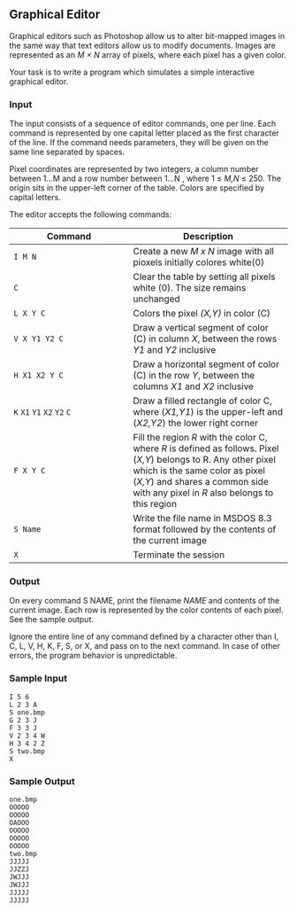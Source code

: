 
## Graphical Editor

Graphical editors such as Photoshop allow us to alter bit-mapped images in the same
way that text editors allow us to modify documents. Images are represented as an *M × N*
array of pixels, where each pixel has a given color.

Your task is to write a program which simulates a simple interactive graphical editor.

### Input
The input consists of a sequence of editor commands, one per line. Each command is
represented by one capital letter placed as the first character of the line. If the command
needs parameters, they will be given on the same line separated by spaces.

Pixel coordinates are represented by two integers, a column number between 1...M
and a row number between 1...N , where 1 ≤ *M,N* ≤ 250. The origin sits in the
upper-left corner of the table. Colors are specified by capital letters.

The editor accepts the following commands:

| <div style="width:200px">Command</div> | Description | 
| -------- | -------- |
| `I M N` | Create a new *M x N* image with all pioxels initially colores white(0) |
| `C` | Clear the table by setting all pixels white (0). The size remains unchanged |
| `L X Y C` | Colors the pixel *(X,Y)* in color (C) |
| `V X Y1 Y2 C` | Draw a vertical segment of color (C) in column *X*, between the rows *Y1* and *Y2* inclusive |
| `H X1 X2 Y C` | Draw a horizontal segment of color (C) in the row *Y*, between the columns *X1* and *X2* inclusive |
| `K`&nbsp;`X1`&nbsp;`Y1`&nbsp;`X2`&nbsp;`Y2`&nbsp;`C` | Draw a filled rectangle of color C, where (*X1,Y1*) is the upper-left and (*X2,Y2*) the lower right corner |
| `F X Y C` | Fill the region *R* with the color C, where *R* is defined as follows. Pixel (*X,Y*) belongs to R. Any other pixel which is the same color as pixel (*X,Y*) and shares a common side with any pixel in *R* also belongs to this region |
| `S Name` | Write the file name in MSDOS 8.3 format followed by the contents of the current image |
| `X` | Terminate the session |

### Output
On every command S NAME, print the filename *NAME* and contents of the current
image. Each row is represented by the color contents of each pixel. See the sample
output.

Ignore the entire line of any command defined by a character other than I, C, L,
V, H, K, F, S, or X, and pass on to the next command. In case of other errors, the
program behavior is unpredictable.


### Sample Input
    I 5 6
    L 2 3 A
    S one.bmp
    G 2 3 J
    F 3 3 J
    V 2 3 4 W
    H 3 4 2 Z
    S two.bmp
    X

### Sample Output
    one.bmp
    OOOOO
    OOOOO
    OAOOO
    OOOOO
    OOOOO
    OOOOO
    two.bmp
    JJJJJ
    JJZZJ
    JWJJJ
    JWJJJ
    JJJJJ
    JJJJJ

